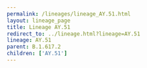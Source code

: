 ```yaml
---
permalink: /lineages/lineage_AY.51.html
layout: lineage_page
title: Lineage AY.51
redirect_to: ../lineage.html?lineage=AY.51
lineage: AY.51
parent: B.1.617.2
children: ['AY.51']
---
```

